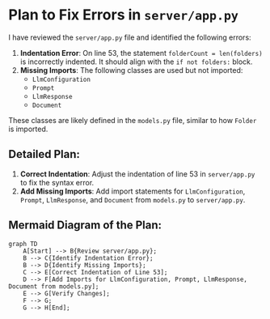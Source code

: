 # Plan to Fix Errors in `server/app.py`

I have reviewed the `server/app.py` file and identified the following errors:

1.  **Indentation Error**: On line 53, the statement `folderCount = len(folders)` is incorrectly indented. It should align with the `if not folders:` block.
2.  **Missing Imports**: The following classes are used but not imported:
    *   `LlmConfiguration`
    *   `Prompt`
    *   `LlmResponse`
    *   `Document`

These classes are likely defined in the `models.py` file, similar to how `Folder` is imported.

## Detailed Plan:

1.  **Correct Indentation**: Adjust the indentation of line 53 in `server/app.py` to fix the syntax error.
2.  **Add Missing Imports**: Add import statements for `LlmConfiguration`, `Prompt`, `LlmResponse`, and `Document` from `models.py` to `server/app.py`.

## Mermaid Diagram of the Plan:

```mermaid
graph TD
    A[Start] --> B{Review server/app.py};
    B --> C{Identify Indentation Error};
    B --> D{Identify Missing Imports};
    C --> E[Correct Indentation of Line 53];
    D --> F[Add Imports for LlmConfiguration, Prompt, LlmResponse, Document from models.py];
    E --> G[Verify Changes];
    F --> G;
    G --> H[End];